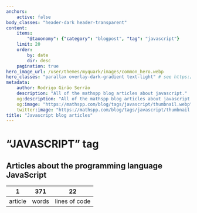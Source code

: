```yaml
---
anchors:
    active: false
body_classes: "header-dark header-transparent"
content:
    items:
        "@taxonomy": {"category": "blogpost", "tag": "javascript"}
    limit: 20
    order:
        by: date
        dir: desc
    pagination: true
hero_image_url: /user/themes/myquark/images/common_hero.webp
hero_classes: "parallax overlay-dark-gradient text-light" # see https://demo.getgrav.org/blog-skeleton/blog/hero-classes
metadata:
    author: Rodrigo Girão Serrão
    description: "All of the mathspp blog articles about javascript."
    og:description: "All of the mathspp blog articles about javascript."
    og:image: "https://mathspp.com/blog/tags/javascript/thumbnail.webp"
    twitter:image: "https://mathspp.com/blog/tags/javascript/thumbnail.webp"
title: "Javascript blog articles"
---
```


# “JAVASCRIPT” tag


## Articles about the programming language JavaScript



<table class="stats-table">
    <thead>
        <tr>
            <th style="text-align: center;">1</th>
            <th style="text-align: center;">371</th>
            <th style="text-align: center;">22</th>
        </tr>
    </thead>
    <tbody>
        <tr>
            <td style="text-align: center;">article</td>
            <td style="text-align: center;">words</td>
            <td style="text-align: center;">lines of code</td>
        </tr>
    </tbody>
</table>